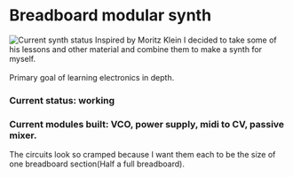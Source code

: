 # Breadboard modular synth

![Current synth status](./images/IMG_3965.JPG)
Inspired by Moritz Klein I decided to take some of his lessons and other material and combine them to make a synth for myself.<br/>
<br/>
Primary goal of learning electronics in depth.<br/>

### Current status: working<br/>
### Current modules built: VCO, power supply, midi to CV, passive mixer.<br/>

The circuits look so cramped because I want them each to be the size of one breadboard section(Half a full breadboard).